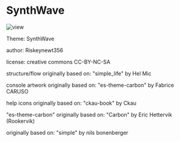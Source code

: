 # SynthWave
![view](https://user-images.githubusercontent.com/100368776/155655104-c0d7bdfd-9d12-44b8-bf70-ef9337662d47.jpg)

Theme: SynthWave

author: Riskeynewt356

license: creative commons CC-BY-NC-SA

structure/flow originally based on: "simple_life" by Hel Mic

console artwork originally based on: "es-theme-carbon" by Fabrice CARUSO

help icons originally based on: "ckau-book" by Ckau

"es-theme-carbon" originally based on: "Carbon" by Eric Hettervik (Rookervik)

originally based on: "simple" by nils bonenberger

